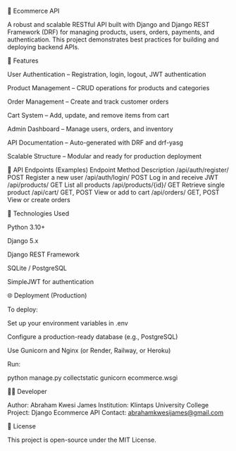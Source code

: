 🛒 Ecommerce API

A robust and scalable RESTful API built with Django and Django REST Framework (DRF) for managing products, users, orders, payments, and authentication. This project demonstrates best practices for building and deploying backend APIs.

🚀 Features

User Authentication – Registration, login, logout, JWT authentication

Product Management – CRUD operations for products and categories

Order Management – Create and track customer orders

Cart System – Add, update, and remove items from cart

Admin Dashboard – Manage users, orders, and inventory

API Documentation – Auto-generated with DRF and drf-yasg

Scalable Structure – Modular and ready for production deployment


🧩 API Endpoints (Examples)
Endpoint	Method	Description
/api/auth/register/	POST	Register a new user
/api/auth/login/	POST	Log in and receive JWT
/api/products/	GET	List all products
/api/products/{id}/	GET	Retrieve single product
/api/cart/	GET, POST	View or add to cart
/api/orders/	GET, POST	View or create orders

🧰 Technologies Used

Python 3.10+

Django 5.x

Django REST Framework

SQLite / PostgreSQL

SimpleJWT for authentication

🌐 Deployment (Production)

To deploy:

Set up your environment variables in .env

Configure a production-ready database (e.g., PostgreSQL)

Use Gunicorn and Nginx (or Render, Railway, or Heroku)

Run:

python manage.py collectstatic
gunicorn ecommerce.wsgi

🧑‍💻 Developer

Author: Abraham Kwesi James
Institution: Klintaps University College
Project: Django Ecommerce API
Contact: abrahamkwesijames@gmail.com

📜 License

This project is open-source under the MIT License.